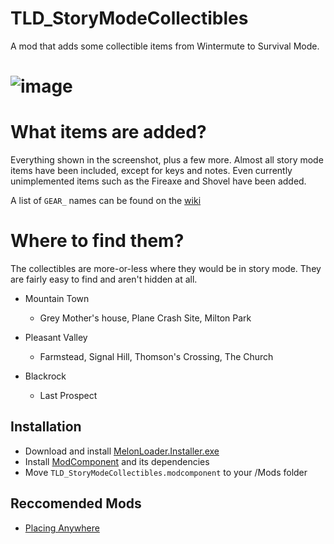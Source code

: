 # TLD_StoryModeCollectibles
A mod that adds some collectible items from Wintermute to Survival Mode.

# ![image](https://user-images.githubusercontent.com/102776369/162088567-3a22ec1d-741d-450a-af83-cb9377bd7980.png)

# What items are added?
Everything shown in the screenshot, plus a few more. Almost all story mode items have been included, except for keys and notes.
Even currently unimplemented items such as the Fireaxe and Shovel have been added.

A list of `GEAR_` names can be found on the [wiki](https://github.com/Atlas-Lumi/TLD_StoryModeCollectibles/wiki)

# Where to find them?

The collectibles are more-or-less where they would be in story mode. They are fairly easy to find and aren't hidden at all.

- Mountain Town 
  - Grey Mother's house, Plane Crash Site, Milton Park

- Pleasant Valley 
  - Farmstead, Signal Hill, Thomson's Crossing, The Church

- Blackrock 
  - Last Prospect


## Installation
* Download and install [MelonLoader.Installer.exe](https://github.com/HerpDerpinstine/MelonLoader/releases/latest/download/MelonLoader.Installer.exe)
* Install [ModComponent](https://github.com/ds5678/ModComponent) and its dependencies
* Move `TLD_StoryModeCollectibles.modcomponent` to your /Mods folder

## Reccomended Mods
* [Placing Anywhere](https://github.com/Xpazeman/tld-placing-anywhere)
